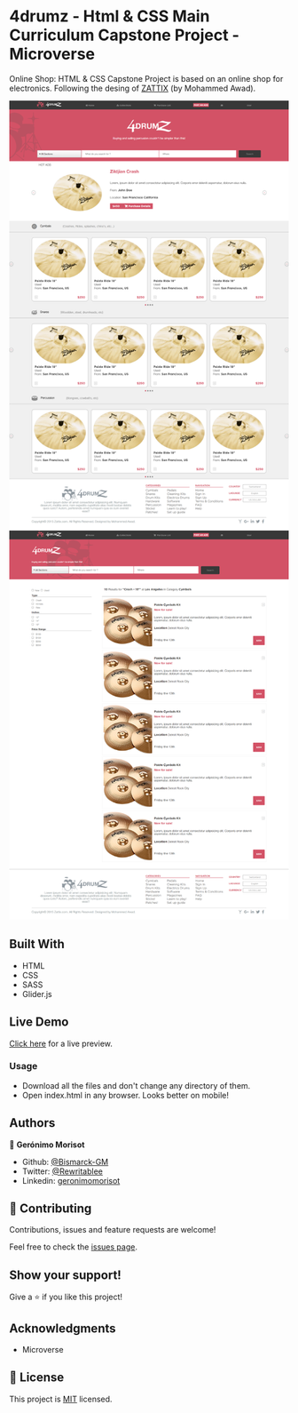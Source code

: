 # 4drumz - Html & CSS Main Curriculum Capstone Project - Microverse

Online Shop:
HTML & CSS Capstone Project is based on an online shop for electronics. Following the desing of [ZATTIX](https://www.behance.net/gallery/24796463/ZATTIX) (by Mohammed Awad).

![screenshot](/assets/images/screenshot-1.png)
![screenshot](/assets/images/screenshot-2.png)

## Built With

- HTML
- CSS
- SASS
- Glider.js

## Live Demo

[Click here](https://raw.githack.com/Bismarck-GM/4drumz-capstone-project/development/index.html) for a live preview.

### Usage

- Download all the files and don't change any directory of them.
- Open index.html in any browser. Looks better on mobile!

## Authors

👤 **Gerónimo Morisot**

- Github: [@Bismarck-GM](https://github.com/Bismarck-GM)
- Twitter: [@Rewritablee](https://twitter.com/Rewritablee)
- Linkedin: [geronimomorisot](https://linkedin.com/in/geronimomorisot)

## 🤝 Contributing

Contributions, issues and feature requests are welcome!

Feel free to check the [issues page](issues/).

## Show your support!

Give a ⭐️ if you like this project!

## Acknowledgments

- Microverse

## 📝 License

This project is [MIT](LICENCE) licensed.
